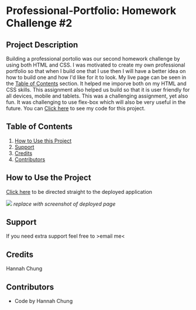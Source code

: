 # Professional-Portfolio: Homework Challenge #2


## Project Description
Building a professional portolio was our second homework challenge by using both HTML and CSS. I was motivated to create my own professional portfolio so that when I build one that I use then I will have a better idea on how to build one and how I'd like for it to look. My live page can be seen in the <a href="#Table of Contents">Table of Contents</a> section. It helped me imporve both on my HTML and CSS skills. This assignment also helped us build so that it is user friendly for all devices, mobile and tablets. This was a challenging assignment, yet also fun. It was challenging to use flex-box which will also be very useful in the future. You can <a href=https://github.com/hannybear88/hannah-chung-professional-portfolio/>Click here</a>  to see my code for this project. 

## Table of Contents
<nav>
    <ol>
        <li><a href="#How to Use this Project">How to Use this Project</a></li>
        <li><a href="#Support">Support</a></li>
        <li><a href="#Credits">Credits</a></li>
        <li><a href="#Contributors">Contributors</a></li>
    </ol>
</nav>

## How to Use the Project

<a href=https://hannybear88.github.io/hannah-chung-professional-portfolio/>Click here</a> to be directed straight to the deployed application

<img src="./assets/images/Horiseon-screenshot.png" /> *replace with screenshot of deployed page*

## Support
If you need extra support feel free to  <a href="#hannahkchung88@gmail.com"><i class="fa fa-envelope" style="font-size:48px;color:green"></i></a>>email me<

## Credits
Hannah Chung

## Contributors
<ul>
    <li>Code by Hannah Chung</li>
</ul>